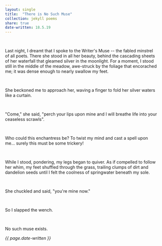 ```yaml
---
layout: single
title:  "There is No Such Muse" 
collection: jekyll poems
share: true
date-written: 18.5.19
---
```


&nbsp;
&nbsp;

<p>
Last night, I dreamt that I spoke to the Writer's Muse -- the fabled minstrel of all poets. There 
she stood in all her beauty, behind the cascading sheets of her waterfall that gleamed silver in the
moonlight. For a moment, I stood still in the middle of the meadow, awe-struck by the foliage that encorached me;
it was dense enough to nearly swallow my feet.
 
&nbsp;
<br>

She beckoned me to approach her, waving a finger to fold her silver waters like a curtain. 

&nbsp;
<br>

"Come," she said, "perch your lips upon mine and I will breathe life into your ceaseless scrawls".

&nbsp;
<br>

Who could this enchantress be? To twist my mind and cast a spell upon me... surely this must be some trickery!

&nbsp;
<br>

While I stood, pondering, my legs began to quiver. As if compelled to follow her whim, my feet shuffled through the grass,
trailing clumps of dirt and dandelion seeds until I felt the coolness of springwater beneath my sole.

&nbsp;
<br>

She chuckled and said, "you're mine now."

&nbsp;
<br>

So I slapped the wench.

&nbsp;
<br>

No such muse exists.
</p>

<em> {{ page.date-written }} </em>
